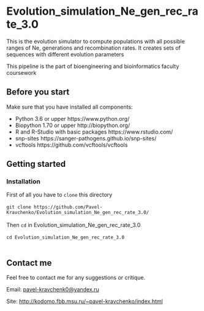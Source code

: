 # Evolution_simulation_Ne_gen_rec_rate_3.0

This is the evolution simulator to compute populations with all possible ranges of Ne, generations and recombination rates. It creates sets of sequences with different evolution parameters

This pipeline is the part of bioengineering and bioinformatics faculty coursework

## Before you start

Make sure that you have installed all components:
<ul>
<li>Python 3.6 or upper https://www.python.org/
<li>Biopython 1.70 or upper http://biopython.org/
<li>R and R-Studio with basic packages https://www.rstudio.com/
<li>snp-sites https://sanger-pathogens.github.io/snp-sites/
<li>vcftools https://github.com/vcftools/vcftools
</ul>


## Getting started

### Installation

First of all you have to ```clone``` this directory</br></br>
```git clone https://github.com/Pavel-Kravchenko/Evolution_simulation_Ne_gen_rec_rate_3.0/```</br></br>
Then ```cd``` in Evolution_simulation_Ne_gen_rec_rate_3.0</br></br>
```cd Evolution_simulation_Ne_gen_rec_rate_3.0```</br></br>

## Contact me

Feel free to contact me for any suggestions or critique.

Email: pavel-kravchenk0@yandex.ru 

Site: http://kodomo.fbb.msu.ru/~pavel-kravchenko/index.html 
